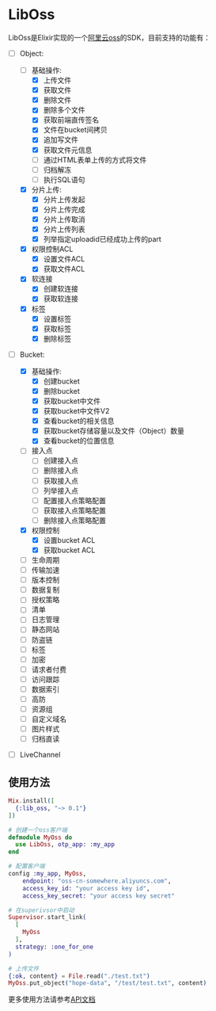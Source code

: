 <!-- MDOC !-->
# LibOss

LibOss是Elixir实现的一个[阿里云oss](https://help.aliyun.com/product/31815.html)的SDK，目前支持的功能有：

- [ ] Object:
  - [ ] 基础操作:
    - [x] 上传文件
    - [x] 获取文件
    - [x] 删除文件
    - [x] 删除多个文件
    - [x] 获取前端直传签名
    - [x] 文件在bucket间拷贝
    - [x] 追加写文件
    - [x] 获取文件元信息
    - [ ] 通过HTML表单上传的方式将文件
    - [ ] 归档解冻
    - [ ] 执行SQL语句

  - [x] 分片上传:
    - [x] 分片上传发起
    - [x] 分片上传完成
    - [x] 分片上传取消
    - [x] 分片上传列表
    - [x] 列举指定uploadid已经成功上传的part

  - [x] 权限控制ACL
    - [x] 设置文件ACL
    - [x] 获取文件ACL
  - [x] 软连接
    - [x] 创建软连接
    - [x] 获取软连接
  - [x] 标签
    - [x] 设置标签
    - [x] 获取标签
    - [x] 删除标签
 
- [ ] Bucket:
  - [x] 基础操作:
    - [x] 创建bucket
    - [x] 删除bucket
    - [x] 获取bucket中文件
    - [x] 获取bucket中文件V2
    - [x] 查看bucket的相关信息
    - [x] 获取bucket存储容量以及文件（Object）数量
    - [x] 查看bucket的位置信息

  - [ ] 接入点
    - [ ] 创建接入点
    - [ ] 删除接入点
    - [ ] 获取接入点
    - [ ] 列举接入点
    - [ ] 配置接入点策略配置
    - [ ] 获取接入点策略配置
    - [ ] 删除接入点策略配置

  - [x] 权限控制
    - [x] 设置bucket ACL
    - [x] 获取bucket ACL

  - [ ] 生命周期
  - [ ] 传输加速
  - [ ] 版本控制
  - [ ] 数据复制
  - [ ] 授权策略
  - [ ] 清单
  - [ ] 日志管理
  - [ ] 静态网站
  - [ ] 防盗链
  - [ ] 标签
  - [ ] 加密
  - [ ] 请求者付费
  - [ ] 访问跟踪
  - [ ] 数据索引
  - [ ] 高防
  - [ ] 资源组
  - [ ] 自定义域名
  - [ ] 图片样式
  - [ ] 归档直读

- [ ] LiveChannel


## 使用方法

```elixir
Mix.install([
  {:lib_oss, "~> 0.1"}
])

# 创建一个oss客户端
defmodule MyOss do
  use LibOss, otp_app: :my_app
end

# 配置客户端
config :my_app, MyOss,
    endpoint: "oss-cn-somewhere.aliyuncs.com",
    access_key_id: "your access key id",
    access_key_secret: "your access key secret"

# 在superivsor中启动
Supervisor.start_link(
  [
    MyOss
  ],
  strategy: :one_for_one
)

# 上传文件
{:ok, content} = File.read("./test.txt")
MyOss.put_object("hope-data", "/test/test.txt", content)
```

更多使用方法请参考[API文档](https://hexdocs.pm/lib_oss/LibOss.html)